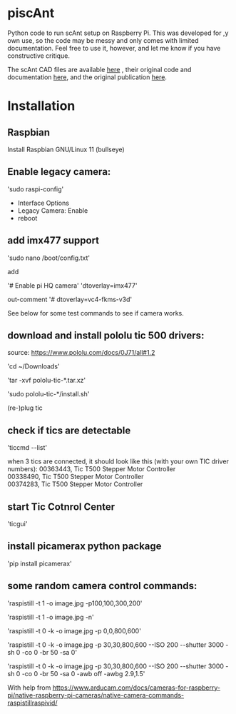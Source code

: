# piscAnt
Python code to run scAnt setup on Raspberry Pi. This was developed for ,y own use, so the code may be messy and only comes with limited documentation. Feel free to use it, however, and let me know if you have constructive critique.

The scAnt CAD files are available [here](https://www.thingiverse.com/thing:4694713) , their original code and documentation [here](https://github.com/evo-biomech/scAnt), and the original publication [here](https://peerj.com/articles/11155/).

# Installation
## Raspbian
Install Raspbian GNU/Linux 11 (bullseye)

## Enable legacy camera:
'sudo raspi-config'
  * Interface Options
  * Legacy Camera: Enable
  * reboot
  
## add imx477 support
'sudo nano /boot/config.txt'

add

'# Enable pi HQ camera'
'dtoverlay=imx477'

out-comment
'# dtoverlay=vc4-fkms-v3d'

See below for some test commands to see if camera works.

## download and install pololu tic 500 drivers:
source: https://www.pololu.com/docs/0J71/all#1.2

'cd ~/Downloads'

'tar -xvf pololu-tic-*.tar.xz'

'sudo pololu-tic-*/install.sh'

(re-)plug tic

## check if tics are detectable
'ticcmd --list'

when 3 tics are connected, it should look like this (with your own TIC driver numbers):
00363443,         Tic T500 Stepper Motor Controller            
00338490,         Tic T500 Stepper Motor Controller            
00374283,         Tic T500 Stepper Motor Controller 

## start Tic Cotnrol Center
'ticgui'

## install picamerax python package
'pip install picamerax'

## some random camera control commands:
'raspistill -t 1 -o image.jpg -p100,100,300,200'

'raspistill -t 1 -o image.jpg -n'

'raspistill -t 0 -k -o image.jpg -p 0,0,800,600'

'raspistill -t 0 -k -o image.jpg -p 30,30,800,600 --ISO 200 --shutter 3000 -sh 0 -co 0 -br 50 -sa 0'

'raspistill -t 0 -k -o image.jpg -p 30,30,800,600 --ISO 200 --shutter 3000 -sh 0 -co 0 -br 50 -sa 0 -awb off -awbg 2.9,1.5'

With help from
https://www.arducam.com/docs/cameras-for-raspberry-pi/native-raspberry-pi-cameras/native-camera-commands-raspistillraspivid/

